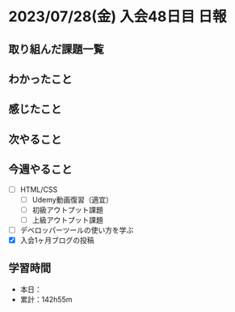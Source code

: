 # 2023/07/28(金) 入会48日目 日報

## 取り組んだ課題一覧

## わかったこと

## 感じたこと

## 次やること

## 今週やること

- [ ] HTML/CSS
  - [ ] Udemy動画復習（適宜）
  - [ ] 初級アウトプット課題
  - [ ] 上級アウトプット課題
- [ ] デベロッパーツールの使い方を学ぶ
- [x] 入会1ヶ月ブログの投稿

## 学習時間

- 本日：
- 累計：142h55m

